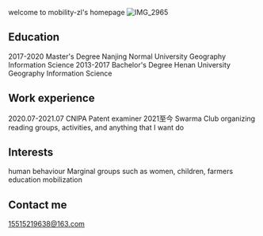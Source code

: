 welcome to mobility-zl's homepage
![IMG_2965](https://user-images.githubusercontent.com/17485408/181789706-bb35bd01-9977-4b19-8924-0990925947ff.jpg=100*100#pic_center)



## Education

2017-2020 Master's Degree Nanjing Normal University Geography Information Science
2013-2017 Bachelor's Degree Henan University Geography Information Science

## Work experience

2020.07-2021.07 CNIPA Patent examiner
2021至今 Swarma Club organizing reading groups, activities, and anything that I want do

## Interests

human behaviour
Marginal groups such as women, children, farmers
education
mobilization

## Contact me
15515219638@163.com
